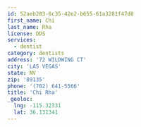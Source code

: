 ```yaml
---
id: 52aeb203-6c35-42e2-b655-61a3281f47d0
first_name: Chi
last_name: Rha
license: DDS
services:
  - dentist
category: dentists
address: '72 WILDWING CT'
city: 'LAS VEGAS'
state: NV
zip: '89135'
phone: '(702) 641-5566'
title: 'Chi Rha'
_geoloc:
  lng: -115.32331
  lat: 36.131341
---
```

